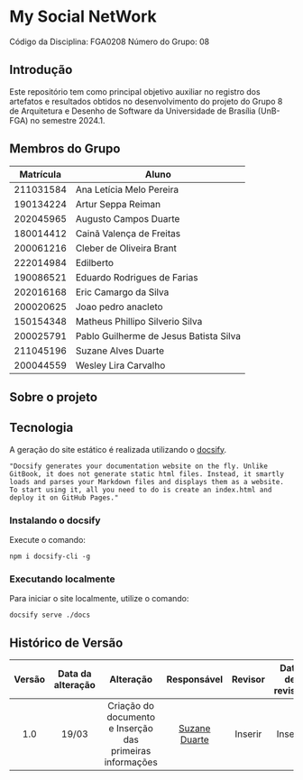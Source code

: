 # My Social NetWork 

Código da Disciplina: FGA0208
Número do Grupo: 08

## Introdução

Este repositório tem como principal objetivo auxiliar no registro dos artefatos e resultados obtidos no desenvolvimento do projeto do Grupo 8 de Arquitetura e Desenho de Software da Universidade de Brasília (UnB-FGA) no semestre 2024.1.

## Membros do Grupo
|Matrícula | Aluno |
| -- | -- |
| 211031584 | Ana Letícia Melo Pereira  |
| 190134224  | Artur Seppa Reiman  |
|202045965|Augusto Campos Duarte|
|180014412|Cainã Valença de Freitas|
|200061216|Cleber de Oliveira Brant|
|222014984|Edilberto |
|190086521|Eduardo Rodrigues de Farias|
|202016168|Eric Camargo da Silva|
|200020625|Joao pedro anacleto|
|150154348|Matheus Phillipo Silverio Silva |
|200025791|Pablo Guilherme de Jesus Batista Silva|
|211045196|Suzane Alves Duarte |
|200044559|Wesley Lira Carvalho|

## Sobre o projeto 

## Tecnologia

A geração do site estático é realizada utilizando o [docsify](https://docsify.js.org/).

```shell
"Docsify generates your documentation website on the fly. Unlike GitBook, it does not generate static html files. Instead, it smartly loads and parses your Markdown files and displays them as a website. To start using it, all you need to do is create an index.html and deploy it on GitHub Pages."
```

### Instalando o docsify

Execute o comando:

```shell
npm i docsify-cli -g
```

### Executando localmente

Para iniciar o site localmente, utilize o comando:

```shell
docsify serve ./docs
```

## Histórico de Versão
|  Versão  | Data da alteração | Alteração | Responsável | Revisor | Data de revisão |
| :---: | :---: | :---: | :---: | :---: | :---: |
| 1.0 | 19/03 | Criação do documento e Inserção das primeiras informações | [Suzane Duarte](https://github.com/suzaneduarte) | Inserir | Inserir |
